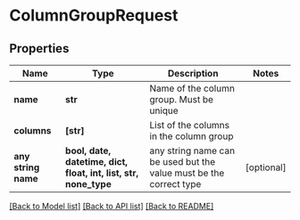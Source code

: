 # ColumnGroupRequest


## Properties
Name | Type | Description | Notes
------------ | ------------- | ------------- | -------------
**name** | **str** | Name of the column group. Must be unique | 
**columns** | **[str]** | List of the columns in the column group | 
**any string name** | **bool, date, datetime, dict, float, int, list, str, none_type** | any string name can be used but the value must be the correct type | [optional]

[[Back to Model list]](../README.md#documentation-for-models) [[Back to API list]](../README.md#documentation-for-api-endpoints) [[Back to README]](../README.md)



